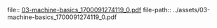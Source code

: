 file:: [03-machine-basics_1700091274119_0.pdf](../assets/03-machine-basics_1700091274119_0.pdf)
file-path:: ../assets/03-machine-basics_1700091274119_0.pdf
